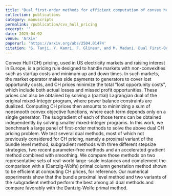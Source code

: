 ```yaml
---
title: "Dual first-order methods for efficient computation of convex hull prices"
collection: publications
category: manuscripts
permalink: /publication/cvx_hull_pricing
excerpt: ''
date: 2025-04-02
venue: 'ArXiv'
paperurl: 'https://arxiv.org/abs/2504.01474'
citation: 'S. Tanji, Y. Kamri, F. Glineur, and M. Madani. Dual First-Order Methods for Efficient Computation of Convex Hull Prices. arXiv, 2025.'
---
```


Convex Hull (CH) pricing, used in US electricity markets and raising interest in Europe, is a pricing rule designed to handle markets with non-convexities such as startup costs and minimum up and down times. In such markets, the market operator makes side payments to generators to cover lost opportunity costs, and CH prices minimize the total "lost opportunity costs", which include both actual losses and missed profit opportunities. These prices can also be obtained by solving a (partial) Lagrangian dual of the original mixed-integer program, where power balance constraints are dualized. Computing CH prices then amounts to minimizing a sum of nonsmooth convex objective functions, where each term depends only on a single generator. The subgradient of each of those terms can be obtained independently by solving smaller mixed-integer programs. In this work, we benchmark a large panel of first-order methods to solve the above dual CH pricing problem. We test several dual methods, most of which not previously considered for CH pricing, namely a proximal variant of the bundle level method, subgradient methods with three different stepsize strategies, two recent parameter-free methods and an accelerated gradient method combined with smoothing. We compare those methods on two representative sets of real-world large-scale instances and complement the comparison with a (Dantzig-Wolfe) primal column generation method shown to be efficient at computing CH prices, for reference. Our numerical experiments show that the bundle proximal level method and two variants of the subgradient method perform the best among all dual methods and compare favorably with the Dantzig-Wolfe primal method.